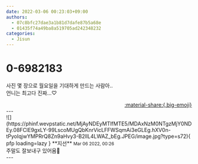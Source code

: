 ```yaml
---
date: 2022-03-06 00:23:03+09:00
authors:
  - 07c8bfc27dae3a1b81d7dafe87b5a68e
  - 01435f74a49ba8a519705ad242348232
categories:
  - Jisun
---
```


# 0-6982183

<div class="post-container" markdown="1">
<div class="content-container md-sidebar__scrollwrap" markdown="1">

사진 몇 장으로 월요일을 기대하게 만드는 사람아..<br>언니는 최고다 진짜...♡<br>

</div>
</div>

<div style="text-align: right;" markdown="1">
<a href="https://weverse.io/fromis9/fanpost/0-6982183" style="text-align: right;">:material-share:{.big-emoji}</a>
</div>
---

<div class="comments-container md-sidebar__scrollwrap" markdown="1">
<div class="comment" markdown="1">
<div class='id-container' markdown="1">
![](https://phinf.wevpstatic.net/MjAyNDEyMTlfMTE5/MDAxNzM0NTgzMjY0NDEy.08FClE9gxLY-99LscoMUgQbKnrVicLFFWSqmAi3eGLEg.hXV0n-tPyoIqjwYMPRrQ8Zn9aHvy3-B2llL4LWAZ_bEg.JPEG/image.jpg?type=s72){ pfp loading=lazy }
**<span class="artist">지선</span>** <small>Mar 06 2022, 00:26</small><br>
</div>
<div class='comment-body' markdown="1">
주말도 잘보내구 있어욤💖
</div>
</div>
</div>
---
